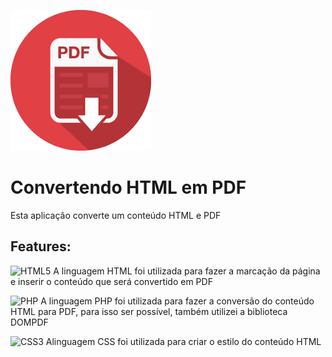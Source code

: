 ![PDF](pdf1.png)
# Convertendo HTML em PDF
Esta aplicação converte um conteúdo HTML e PDF

## Features:
![HTML5](https://img.shields.io/badge/HTML5-E34F26?style=for-the-badge&logo=html5&logoColor=white) A linguagem HTML foi utilizada para fazer a marcação da página e inserir o conteúdo que será convertido em PDF

![PHP](https://img.shields.io/badge/PHP-777BB4?style=for-the-badge&logo=php&logoColor=white) A linguagem PHP foi utilizada para fazer a conversão do conteúdo HTML para PDF, para isso ser possível, também utilizei a biblioteca DOMPDF

![CSS3](https://img.shields.io/badge/CSS3-1572B6?style=for-the-badge&logo=css3&logoColor=white) Alinguagem CSS foi utilizada para criar o estilo do conteúdo HTML
